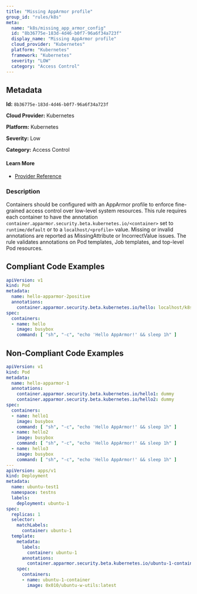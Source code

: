 ```yaml
---
title: "Missing AppArmor profile"
group_id: "rules/k8s"
meta:
  name: "k8s/missing_app_armor_config"
  id: "8b36775e-183d-4d46-b0f7-96a6f34a723f"
  display_name: "Missing AppArmor profile"
  cloud_provider: "Kubernetes"
  platform: "Kubernetes"
  framework: "Kubernetes"
  severity: "LOW"
  category: "Access Control"
---
```

## Metadata

**Id:** `8b36775e-183d-4d46-b0f7-96a6f34a723f`

**Cloud Provider:** Kubernetes

**Platform:** Kubernetes

**Severity:** Low

**Category:** Access Control

#### Learn More

 - [Provider Reference](https://kubernetes.io/docs/tutorials/clusters/apparmor/)

### Description

 Containers should be configured with an AppArmor profile to enforce fine-grained access control over low-level system resources. This rule requires each container to have the annotation `container.apparmor.security.beta.kubernetes.io/<container>` set to `runtime/default` or to a `localhost/<profile>` value. Missing or invalid annotations are reported as MissingAttribute or IncorrectValue issues. The rule validates annotations on Pod templates, Job templates, and top-level Pod resources.


## Compliant Code Examples
```yaml
apiVersion: v1
kind: Pod
metadata:
  name: hello-apparmor-2positive
  annotations:
    container.apparmor.security.beta.kubernetes.io/hello: localhost/k8s-apparmor-example-allow-write
spec:
  containers:
  - name: hello
    image: busybox
    command: [ "sh", "-c", "echo 'Hello AppArmor!' && sleep 1h" ]
```
## Non-Compliant Code Examples
```yaml
apiVersion: v1
kind: Pod
metadata:
  name: hello-apparmor-1
  annotations:
    container.apparmor.security.beta.kubernetes.io/hello1: dummy
    container.apparmor.security.beta.kubernetes.io/hello2: dummy
spec:
  containers:
  - name: hello1
    image: busybox
    command: [ "sh", "-c", "echo 'Hello AppArmor!' && sleep 1h" ]
  - name: hello2
    image: busybox
    command: [ "sh", "-c", "echo 'Hello AppArmor!' && sleep 1h" ]
  - name: hello3
    image: busybox
    command: [ "sh", "-c", "echo 'Hello AppArmor!' && sleep 1h" ]
---
apiVersion: apps/v1
kind: Deployment
metadata:
  name: ubuntu-test1
  namespace: testns
  labels:
    deployment: ubuntu-1
spec:
  replicas: 1
  selector:
    matchLabels:
      container: ubuntu-1
  template:
    metadata:
      labels:
        container: ubuntu-1
      annotations:
        container.apparmor.security.beta.kubernetes.io/ubuntu-1-container: dummy
    spec:
      containers:
      - name: ubuntu-1-container
        image: 0x010/ubuntu-w-utils:latest

```
